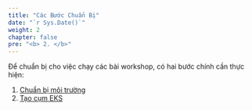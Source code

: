 ```yaml
---
title: "Các Bước Chuẩn Bị"
date: "`r Sys.Date()`"
weight: 2
chapter: false
pre: "<b> 2. </b>"
---
```


Để chuẩn bị cho việc chạy các bài workshop, có hai bước chính cần thực hiện:

1. [Chuẩn bị môi trường](./2.1-prepare-environment)
2. [Tạo cụm EKS](./2.2-cluster-creation)
